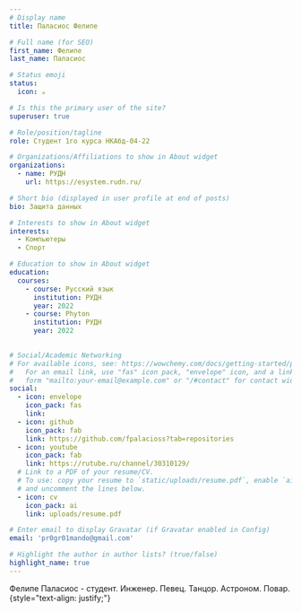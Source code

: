 ```yaml
---
# Display name
title: Паласиос Фелипе

# Full name (for SEO)
first_name: Фелипе
last_name: Паласиос

# Status emoji
status:
  icon: ☕️

# Is this the primary user of the site?
superuser: true

# Role/position/tagline
role: Студент 1го курса НКАбд-04-22

# Organizations/Affiliations to show in About widget
organizations:
  - name: РУДН
    url: https://esystem.rudn.ru/

# Short bio (displayed in user profile at end of posts)
bio: Защита данных

# Interests to show in About widget
interests:
  - Компьютеры
  - Спорт

# Education to show in About widget
education:
  courses:
    - course: Русский язык
      institution: РУДН
      year: 2022
    - course: Phyton
      institution: РУДН
      year: 2022
  

# Social/Academic Networking
# For available icons, see: https://wowchemy.com/docs/getting-started/page-builder/#icons
#   For an email link, use "fas" icon pack, "envelope" icon, and a link in the
#   form "mailto:your-email@example.com" or "/#contact" for contact widget.
social:
  - icon: envelope
    icon_pack: fas
    link: 
  - icon: github
    icon_pack: fab
    link: https://github.com/fpalacioss?tab=repositories
  - icon: youtube
    icon_pack: fab
    link: https://rutube.ru/channel/30310129/
  # Link to a PDF of your resume/CV.
  # To use: copy your resume to `static/uploads/resume.pdf`, enable `ai` icons in `params.yaml`,
  # and uncomment the lines below.
  - icon: cv
    icon_pack: ai
    link: uploads/resume.pdf

# Enter email to display Gravatar (if Gravatar enabled in Config)
email: 'pr0gr01mando@gmail.com'

# Highlight the author in author lists? (true/false)
highlight_name: true
---
```

Фелипе Паласиос -  студент. Инженер. Певец. Танцор. Астроном. Повар. 
{style="text-align: justify;"}
